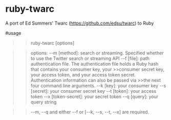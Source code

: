# ruby-twarc
A port of Ed Summers' Twarc (https://github.com/edsu/twarc) to Ruby

#usage

>>ruby-twarc [options]

>>options:
>>--m [method]: search or streaming. Specified whether to use the Twitter search or streaming API
>>--f [file]: path authentication file. The authentication file holds a Ruby hash that contains your consumer key, your >>consumer secret key, your access token, and your access token secret. Authentication information can also be passed via >>the next four command line arguments.
>>--k [key]: your consumer key
>>--s [secret]: your consumer secret key
>>--t [token]: your access token
>>--x [token-secret]: your secret token
>>--q [query]: your query string

>>--m, --q and either --f or [--k, --s, --t, --x] are required.
